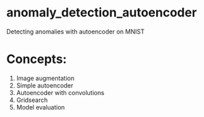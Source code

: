 # anomaly_detection_autoencoder
Detecting anomalies with autoencoder on MNIST

# Concepts:
1. Image augmentation
2. Simple autoencoder
3. Autoencoder with convolutions
4. Gridsearch
5. Model evaluation
